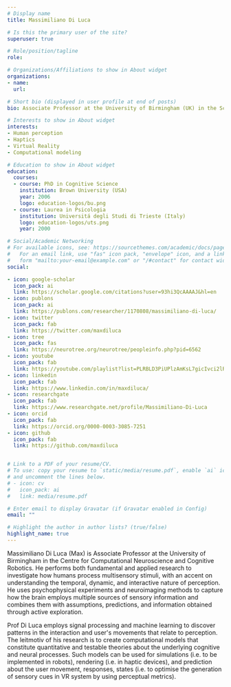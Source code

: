 ```yaml
---
# Display name
title: Massimiliano Di Luca

# Is this the primary user of the site?
superuser: true

# Role/position/tagline
role:

# Organizations/Affiliations to show in About widget
organizations:
- name:
  url:

# Short bio (displayed in user profile at end of posts)
bio: Associate Professor at the University of Birmingham (UK) in the School of Pscyhology and in the School of Computer Science.

# Interests to show in About widget
interests:
- Human perception
- Haptics
- Virtual Reality
- Computational modeling

# Education to show in About widget
education:
  courses:
  - course: PhD in Cognitive Science
    institution: Brown University (USA)
    year: 2006
    logo: education-logos/bu.png
  - course: Laurea in Psicologia
    institution: Universitá degli Studi di Trieste (Italy)
    logo: education-logos/uts.png
    year: 2000

# Social/Academic Networking
# For available icons, see: https://sourcethemes.com/academic/docs/page-builder/#icons
#   For an email link, use "fas" icon pack, "envelope" icon, and a link in the
#   form "mailto:your-email@example.com" or "/#contact" for contact widget.
social:

- icon: google-scholar
  icon_pack: ai
  link: https://scholar.google.com/citations?user=93hi3QcAAAAJ&hl=en
- icon: publons
  icon_pack: ai
  link: https://publons.com/researcher/1170808/massimiliano-di-luca/
- icon: twitter
  icon_pack: fab
  link: https://twitter.com/maxdiluca
- icon: tree
  icon_pack: fas
  link: https://neurotree.org/neurotree/peopleinfo.php?pid=6562
- icon: youtube
  icon_pack: fab
  link: https://youtube.com/playlist?list=PLRBLD3PiUPlzAmKsL7gicIvci2lRXoZah
- icon: linkedin
  icon_pack: fab
  link: https://www.linkedin.com/in/maxdiluca/
- icon: researchgate
  icon_pack: fab
  link: https://www.researchgate.net/profile/Massimiliano-Di-Luca
- icon: orcid
  icon_pack: fab  
  link: https://orcid.org/0000-0003-3085-7251
- icon: github
  icon_pack: fab
  link: https://github.com/maxdiluca


# Link to a PDF of your resume/CV.
# To use: copy your resume to `static/media/resume.pdf`, enable `ai` icons in `params.toml`,
# and uncomment the lines below.
# - icon: cv
#   icon_pack: ai
#   link: media/resume.pdf

# Enter email to display Gravatar (if Gravatar enabled in Config)
email: ""

# Highlight the author in author lists? (true/false)
highlight_name: true
---
```


Massimiliano Di Luca (Max) is Associate Professor at the University of Birmingham in the Centre for Computational Neuroscience and Cognitive
  Robotics. He performs both fundamental and applied research to investigate how humans process multisensory stimuli, with an accent on understanding the temporal, dynamic, and interactive nature of perception. He uses psychophysical experiments and neuroimaging methods to capture how the brain employs multiple sources of sensory information and combines them with assumptions, predictions, and information obtained through active exploration.

  Prof Di Luca employs signal processing and machine learning to discover patterns in the interaction and user's movements that relate to perception. The leitmotiv of his research is to create computational models that constitute quantitative and testable theories about the underlying cognitive and neural processes. Such models can be used for simulations (i.e. to be implemented in robots), rendering (i.e. in haptic devices), and prediction about the user movement, responses, states (i.e. to optimise the generation of sensory cues in VR system by using perceptual metrics).
 
